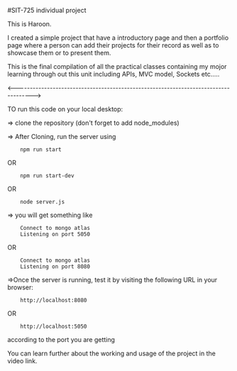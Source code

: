 #SIT-725 individual project

This is Haroon.

I created a simple project that have a introductory page and then a portfolio page where a person can add their projects for their record as well as to showcase them or to present them.

This is the final compilation of all the practical classes containing my mojor learning through out this unit including APIs, MVC model, Sockets etc.....

<------------------------------------------------------------------------------------>

TO run this code on your local desktop:

=> clone the repository
(don't forget to add node_modules)

=> After Cloning, run the server using

        npm run start

OR

        npm run start-dev

OR

        node server.js

=> you will get something like

        Connect to mongo atlas
        Listening on port 5050

OR

        Connect to mongo atlas
        Listening on port 8080

=>Once the server is running, test it by visiting the following URL in your browser:

        http://localhost:8080

OR

        http://localhost:5050

according to the port you are getting

You can learn further about the working and usage of the project in the video link.
